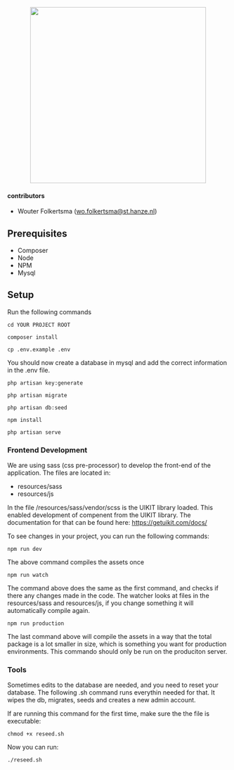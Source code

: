 <p align="center"><a href="https://laravel.com" target="_blank"><img src="https://raw.githubusercontent.com/laravel/art/master/logo-lockup/5%20SVG/2%20CMYK/1%20Full%20Color/laravel-logolockup-cmyk-red.svg" width="400"></a></p>

#### contributors

* Wouter Folkertsma (wo.folkertsma@st.hanze.nl)

## Prerequisites

* Composer
* Node
* NPM
* Mysql

## Setup

Run the following commands

```shell script
cd YOUR PROJECT ROOT
```
```shell script
composer install
```
```shell script
cp .env.example .env
```

You should now create a database in mysql and add the correct information in the .env file. 

```shell script
php artisan key:generate
```

```shell script
php artisan migrate
```

```shell script
php artisan db:seed
```

```shell script
npm install
```

```shell script
php artisan serve
```

### Frontend Development
We are using sass (css pre-processor) to develop the front-end of the application. The files are located in:

* resources/sass
* resources/js

In the file /resources/sass/vendor/scss is the UIKIT library loaded. This enabled development of compenent from the UIKIT library.
The documentation for that can be found here: 
https://getuikit.com/docs/

To see changes in your project, you can run the following commands:

```shell script
npm run dev
```
The above command compiles the assets once

```shell script
npm run watch
```
The command above does the same as the first command, and checks if there any changes made in the code.
The watcher looks at files in the resources/sass and resources/js, if you change something it will automatically compile again.

```shell script
npm run production
```
The last command above will compile the assets in a way that the total package is a lot smaller in size, which is 
something you want for production environments. This commando should only be run on the produciton server.

### Tools

Sometimes edits to the database are needed, and you need to reset your database. The following .sh command runs everythin needed for that. It wipes the db, migrates, seeds and creates a new admin account.

If are running this command for the first time, make sure the the file is executable:
```shell script
chmod +x reseed.sh 
```
Now you can run:
```shell script
./reseed.sh
```